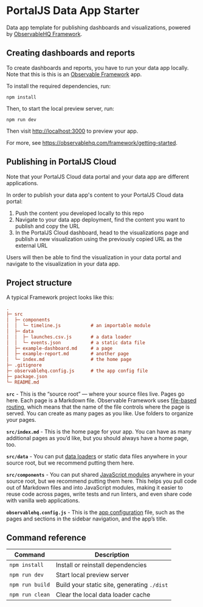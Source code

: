 # PortalJS Data App Starter

Data app template for publishing dashboards and visualizations, powered by [ObservableHQ Framework](https://observablehq.com/framework/).

## Creating dashboards and reports

To create dashboards and reports, you have to run your data app locally. Note that this is this is an [Observable Framework](https://observablehq.com/framework/) app.

To install the required dependencies, run:

```
npm install
```

Then, to start the local preview server, run:

```
npm run dev
```

Then visit <http://localhost:3000> to preview your app.

For more, see <https://observablehq.com/framework/getting-started>.

## Publishing in PortalJS Cloud

Note that your PortalJS Cloud data portal and your data app are different applications.

In order to publish your data app's content to your PortalJS Cloud data portal:

1. Push the content you developed locally to this repo
2. Navigate to your data app deployment, find the content you want to publish and copy the URL
3. In the PortalJS Cloud dashboard, head to the visualizations page and publish a new visualization using the previously copied URL as the external URL

Users will then be able to find the visualization in your data portal and navigate to the visualization in your data app.

## Project structure

A typical Framework project looks like this:

```ini
.
├─ src
│  ├─ components
│  │  └─ timeline.js           # an importable module
│  ├─ data
│  │  ├─ launches.csv.js       # a data loader
│  │  └─ events.json           # a static data file
│  ├─ example-dashboard.md     # a page
│  ├─ example-report.md        # another page
│  └─ index.md                 # the home page
├─ .gitignore
├─ observablehq.config.js      # the app config file
├─ package.json
└─ README.md
```

**`src`** - This is the “source root” — where your source files live. Pages go here. Each page is a Markdown file. Observable Framework uses [file-based routing](https://observablehq.com/framework/project-structure#routing), which means that the name of the file controls where the page is served. You can create as many pages as you like. Use folders to organize your pages.

**`src/index.md`** - This is the home page for your app. You can have as many additional pages as you’d like, but you should always have a home page, too.

**`src/data`** - You can put [data loaders](https://observablehq.com/framework/data-loaders) or static data files anywhere in your source root, but we recommend putting them here.

**`src/components`** - You can put shared [JavaScript modules](https://observablehq.com/framework/imports) anywhere in your source root, but we recommend putting them here. This helps you pull code out of Markdown files and into JavaScript modules, making it easier to reuse code across pages, write tests and run linters, and even share code with vanilla web applications.

**`observablehq.config.js`** - This is the [app configuration](https://observablehq.com/framework/config) file, such as the pages and sections in the sidebar navigation, and the app’s title.

## Command reference

| Command         | Description                                 |
| --------------- | ------------------------------------------- |
| `npm install`   | Install or reinstall dependencies           |
| `npm run dev`   | Start local preview server                  |
| `npm run build` | Build your static site, generating `./dist` |
| `npm run clean` | Clear the local data loader cache           |
